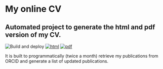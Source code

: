 # My online CV

## Automated project to generate the html and pdf version of my CV.

![Build and deploy](https://github.com/willvieira/cv/workflows/Build%20and%20deploy/badge.svg) [![html](https://img.shields.io/badge/read-html-blue)](https://willvieira.github.io/cv/index.html) [![pdf](https://img.shields.io/badge/read-pdf-yellow)](https://willvieira.github.io/cv/WillianVieira.pdf) 


It is built to programmatically (twice a month) retrieve my publications from ORCID and generate a list of updated publications.